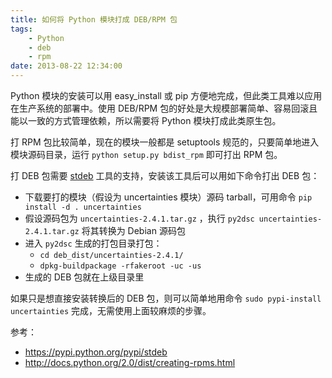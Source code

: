 ```yaml
---
title: 如何将 Python 模块打成 DEB/RPM 包
tags:
    - Python
    - deb
    - rpm
date: 2013-08-22 12:34:00
---
```


Python 模块的安装可以用 easy_install 或 pip 方便地完成，但此类工具难以应用在生产系统的部署中。使用 DEB/RPM 包的好处是大规模部署简单、容易回滚且能以一致的方式管理依赖，所以需要将 Python 模块打成此类原生包。

打 RPM 包比较简单，现在的模块一般都是 setuptools 规范的，只要简单地进入模块源码目录，运行 `python setup.py bdist_rpm` 即可打出 RPM 包。

打 DEB 包需要 [stdeb](https://pypi.python.org/pypi/stdeb) 工具的支持，安装该工具后可以用如下命令打出 DEB 包：
- 下载要打的模块（假设为 uncertainties 模块）源码 tarball，可用命令 `pip install -d . uncertainties`
- 假设源码包为 `uncertainties-2.4.1.tar.gz` ，执行 `py2dsc uncertainties-2.4.1.tar.gz` 将其转换为 Debian 源码包
- 进入 `py2dsc` 生成的打包目录打包：
  - `cd deb_dist/uncertainties-2.4.1/`
  - `dpkg-buildpackage -rfakeroot -uc -us`
- 生成的 DEB 包就在上级目录里

如果只是想直接安装转换后的 DEB 包，则可以简单地用命令 `sudo pypi-install uncertainties` 完成，无需使用上面较麻烦的步骤。

参考：
- https://pypi.python.org/pypi/stdeb
- http://docs.python.org/2.0/dist/creating-rpms.html

